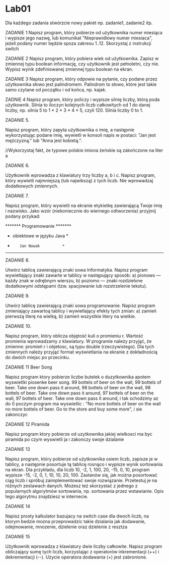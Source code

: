# Lab01

Dla każdego zadania stwórzcie nowy pakiet np. zadanie1, zadanie2 itp.

ZADANIE 1
Napisz program, który pobierze od użytkownika numer miesiąca i wypisze jego nazwę, lub komunikat "Nieprawidlowy numer miesiaca", jeżeli podany numer będzie spoza zakresu 1..12. Skorzystaj z instrukcji switch

ZADANIE 2
Napisz program, który pobiera wiek od użytkownika. Zapisz w zmiennej typu boolean informację, czy użytkownik jest pełnoletni, czy nie. Wypisz wynik zdefiniowanej zmiennej typu boolean na ekran.

ZADANIE 3
Napisz program, który odpowie na pytanie, czy podane przez użytkownika słowo jest palindromem. Palindrom to słowo, które jest takie samo czytane od początku i od końca, np. kajak.

ZADNIE 4
Napisz program, który policzy i wypisze silnię liczby, którą poda użytkownik. Silnia to iloczyn kolejnych liczb całkowitych od 1 do danej liczby, np. silnia 5 to 1 * 2 * 3 * 4 * 5, czyli 120. Silnia liczby 0 to 1.

ZADANIE 5.

Napisz program, który zapyta użytkownika o imię, a następnie wykorzystując podane
imię, wywietli w konsoli napis w postaci: "Jan jest mężczyzną." lub "Anna jest
kobietą.".

//Wykorzystaj fakt, że typowe polskie imiona żeńskie są zakończone na liter a

ZADANIE 6.

Użytkownik wprowadza z klawiatury trzy liczby a, b i c. Napisz program, który wywietli najmniejszą (lub najwikszą) z tych liczb. Nie wprowadzaj dodatkowych zmiennych.

ZADANIE 7.

Napisz program, który wywietli na ekranie etykietkę zawierającą Twoje imię i nazwisko. Jako wzór (niekoniecznie do wiernego odtworzenia) przyjmij podany przykad:

******* Programowanie *******
*  obiektowe w języku Java   *
*        Jan Nowak          *
*****************************

ZADANIE 8.

Utwórz tablicę zawierającą znaki sowa Informatyka. Napisz program wywietlający
znaki zawarte w tablicy w następujący sposób:
a) pionowo — każdy znak w odrębnym wierszu,
b) poziomo — znaki rozdzielone dodatkowymi odstępami (tzw. spacjowanie
lub rozstrzelenie tekstu).

ZADANIE 9.

Utwórz tablicę zawierającą znaki sowa programowanie. Napisz program zmieniający zawartoą tablicy i wywietlający efekty tych zmian:
a) zamień pierwszą literę na wielką,
b) zamień wszystkie litery na wielkie.


ZADANIE 10.

Napisz program, który oblicza objętość kuli o promieniu r.
Wartość promienia wprowadzamy z klawiatury. W programie
należy przyjąć, że zmienne: promień r i objetosc, są typu double
(rzeczywistego). Dla tych zmiennych należy przyjąć format
wyświetlania na ekranie z dokładnością do dwóch miejsc po
przecinku.

ZADANIE 11 Beer Song

Napisz program ktory pobierze liczbe butelek o duzytkownika  apotem wyswietlki piosenke beer song.
99 bottels of beer on the wall, 
99 bottels of beer. Take one down pass it around,
98 bottels of beer on the wall, 
98 bottels of beer. Take one down pass it around,
97 bottels of beer on the wall, 
97 bottels of beer. Take one down pass it around,
i tak schodzimy az do 0 poczym program ma wyswietlic : "No more bottels  of beer on the wall no more bottels of beer. Go to the store and buy some more", i sie zakonczyc

ZADANIE 12 Piramida

Napisz program ktory pobierze od uzytkownika jakiej wielkosci ma byc piramida po czym wyswietli ja i zakonczy swoje dzialanie

ZADANIE 13

Napisz program, który pobierze od użytkownika osiem liczb, zapisze je w tablicy, a następnie posortuje tą tablicę rosnąco i wypisze wynik sortowania na ekran. Dla przykładu, dla liczb 10, -2, 1, 100, 20, -15, 0, 10, program wypisze -15, -2, 0, 1, 10, 10, 20, 100. Zastanów się, jak można posortować ciąg liczb i spróbuj zaimplementować swoje rozwiązanie. Przetestuj je na różnych zestawach danych. Możesz też skorzystać z jednego z popularnych algorytmów sortowania, np. sortowania przez wstawianie. Opis tego algorytmu znajdziesz w internecie.

ZADANIE 14

Napisz prosty kalkulator bazujacy na switch case dla dwoch liczb,
na ktorym bedzie mozna przeprowadzic takie dzialania jak 
dodawanie, odejmowanie, mnozenie, dzielenie oraz dzielenie z resztza

ZADANIE 15

Użytkownik wprowadza z klawiatury dwie liczby całkowite.
Napisz program obliczający sumę tych liczb, korzystając
z operatorów inkrementacji (++) i dekrementacji (--).
Użycie operatora dodawania (+) jest zabronione.

